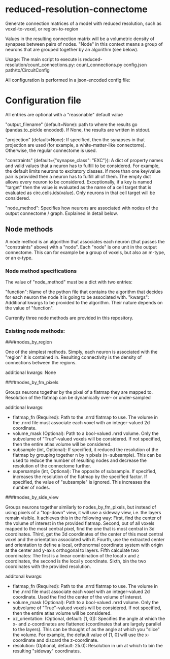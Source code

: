 # reduced-resolution-connectome

Generate connection matrices of a model with reduced resolution, such as voxel-to-voxel, or region-to-region

Values in the resulting connection matrix will be a volumetric density of synapses between pairs of nodes.
"Node" in this context means a group of neurons that are grouped together by an algorithm (see below).

Usage: The main script to execute is reduced-resolution/count_connections.py:
count_connections.py config.json path/to/CircuitConfig

All configuration is performed in a json-encoded config file:

# Configuration file
All entries are optional with a "reasonable" default value

"output_filename" (default=None): path to where the results go (pandas.to_pickle encoded). If None, the results are written in stdout.

"projection" (default=None): If specified, then the synapses in that projection are used (for example, a white-matter-like connectome).
Otherwise, the regular connectome is used.

"constraints" (default={"synapse_class": "EXC"}): A dict of property names and valid values that a neuron has to fulfill to be considered. 
For example, the default limits neurons to excitatory classes. If more than one key/value pair is provided then a neuron has to fulfill all of them.
The empty dict allows every neuron to be considered. Exceptionally, if a key is named "target" then the value is evaluated as the name of a cell target
that is evaluated as circ.cells.ids(value). Only neurons in that cell target will be considered. 

"node_method": Specifies how neurons are associated with nodes of the output connectome / graph. Explained in detail below.

## Node methods
A node method is an algorithm that associates each neuron (that passes the "constraints" above) with a "node". Each "node" is
one unit in the output connectome. This can for example be a group of voxels, but also an m-type, or an e-type.

### Node method specifications
The value of "node_method" must be a dict with two entries:

"function": Name of the python file that contains the algorithm that decides for each neuron the node it is going to be associated with.
"kwargs": Additional kwargs to be provided to the algorithm. Their nature depends on the value of "function".

Currently three node methods are provided in this repository.

### Existing node methods:
####nodes_by_region

One of the simplest methods. Simply, each neuron is associated with the "region" it is contained in. Resulting connectivity is the density of connections between the regions.

additional kwargs:  None

####nodes_by_fm_pixels

Groups neurons together by the pixel of a flatmap they are mapped to. Resolution of the flatmap can be dynamically over- or under-sampled

additional kwargs: 
  - flatmap_fn (Required): Path to the .nrrd flatmap to use. The volume in the .nrrd file must associate each voxel with an integer-valued 2d coordinate.
  - volume_mask (Optional): Path to a bool-valued .nrrd volume. Only the subvolume of "True"-valued voxels will be considered.
If not specified, then the entire atlas volume will be considered.
  - subsample (int, Optional): If specified, it reduced the resolution of the flatmap by grouping together n by n pixels (n=subsample).
This can be used to reduce the number of resulting nodes and decrease the resolution of the connectome further.
  - supersample (int, Optional): The opposite of subsample. If specified, increases the resolution of the flatmap by the specified factor.
If specified, the value of "subsample" is ignored. This increases the number of nodes.

####nodes_by_side_view

Groups neurons together similarly to nodes_by_fm_pixels, but instead of using pixels of a "top-down" view, it will use a sideway view, i.e. the layers remain visible.
It achieves this in the following way: First, find the center of the volume of interest in the provided flatmap. Second, out of all voxels mapped to the most central pixel, find the one that is most central in 3d coordinates.
Third, get the 3d coordinates of the center of this most central voxel and the orientation associated with it. 
Fourth, use the extracted center and orientation to define a local, orthonormal coordinate system with origin at the center and y-axis orthogonal to layers.
Fifth calculate two coordinates: The first is a linear combination of the local x and z coordinates, the second is the local y coordinate.
Sixth, bin the two coordinates with the provided resolution.

additonal kwargs:
  - flatmap_fn (Required): Path to the .nrrd flatmap to use. The volume in the .nrrd file must associate each voxel with an integer-valued 2d coordinate. Used the find the center of the volume of interest.
  - volume_mask (Optional): Path to a bool-valued .nrrd volume. Only the subvolume of "True"-valued voxels will be considered.
If not specified, then the entire atlas volume will be considered.
  - xz_orientation: (Optional, default: [1, 0]): Specifies the angle at which the x- and z-coordinates are flattened (coordinates that are largely parallel to the layers).
This can be thought of as the angle at which you "slice" the volume. For example, the default value of [1, 0] will use the x-coordinate and discard the z-coordinate.
  - resolution: (Optional, default: 25.0): Resolution in um at which to bin the resulting "sideway" coordinates.
